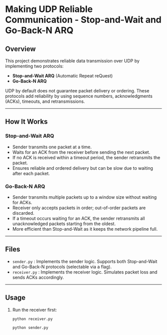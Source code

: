 # Making UDP Reliable Communication - Stop-and-Wait and Go-Back-N ARQ

## Overview
This project demonstrates reliable data transmission over UDP by implementing two protocols:
- **Stop-and-Wait ARQ** (Automatic Repeat reQuest)
- **Go-Back-N ARQ**

UDP by default does not guarantee packet delivery or ordering. These protocols add reliability by using sequence numbers, acknowledgments (ACKs), timeouts, and retransmissions.

---

## How It Works

### Stop-and-Wait ARQ
- Sender transmits one packet at a time.
- Waits for an ACK from the receiver before sending the next packet.
- If no ACK is received within a timeout period, the sender retransmits the packet.
- Ensures reliable and ordered delivery but can be slow due to waiting after each packet.

### Go-Back-N ARQ
- Sender transmits multiple packets up to a window size without waiting for ACKs.
- Receiver only accepts packets in order; out-of-order packets are discarded.
- If a timeout occurs waiting for an ACK, the sender retransmits all unacknowledged packets starting from the oldest.
- More efficient than Stop-and-Wait as it keeps the network pipeline full.

---

## Files
- `sender.py` : Implements the sender logic. Supports both Stop-and-Wait and Go-Back-N protocols (selectable via a flag).
- `receiver.py` : Implements the receiver logic. Simulates packet loss and sends ACKs accordingly.

---

## Usage
1. Run the receiver first:
   ```bash
   python receiver.py
   
   python sender.py
